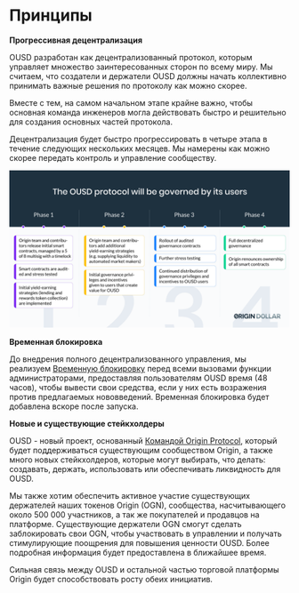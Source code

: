 # Принципы

**Прогрессивная децентрализация**

OUSD разработан как децентрализованный протокол, которым управляет множество заинтересованных сторон по всему миру. Мы считаем, что создатели и держатели OUSD должны начать коллективно принимать важные решения по протоколу как можно скорее.

Вместе с тем, на самом начальном этапе крайне важно, чтобы основная команда инженеров могла действовать быстро и решительно для создания основных частей протокола.

Децентрализация будет быстро прогрессировать в четыре этапа в течение следующих нескольких месяцев. Мы намерены как можно скорее передать контроль и управление сообществу.

![](../.gitbook/assets/ousd_docs_graphics_2%20%283%29.png)

**Временная блокировка**

До внедрения полного децентрализованного управления, мы реализуем [Временную блокировку](../smart-kontrakty/api/timelock.md) перед всеми вызовами функции администраторами, предоставляя пользователям OUSD время \(48 часов\), чтобы вывести свои средства, если у них есть возражения против предлагаемых нововведений. Временная блокировка будет добавлена вскоре после запуска.

**Новые и существующие стейкхолдеры**

OUSD - новый проект, основанный [Командой Origin Protocol](https://github.com/oplabs/origin-dollar-docs/tree/b479bf054fb28323cb1f72b88e7ecdbd08aa526f/governance/www.originprotocol.com/team/README.md), который будет поддерживаться существующим сообществом Origin, а также много новых стейкхолдеров, которые могут выбирать, что делать: создавать, держать, использовать или обеспечивать ликвидность для OUSD.

Мы также хотим обеспечить активное участие существующих держателей наших токенов Origin \(OGN\), сообщества, насчитывающего около 500 000 участников, а так же покупателей и продавцов на платформе. Существующие держатели OGN смогут сделать заблокировать свои OGN, чтобы участвовать в управлении и получать стимулирующие поощрения для повышения ценности OUSD. Более подробная информация будет предоставлена в ближайшее время.

Сильная связь между OUSD и остальной частью торговой платформы Origin будет способствовать росту обеих инициатив.

